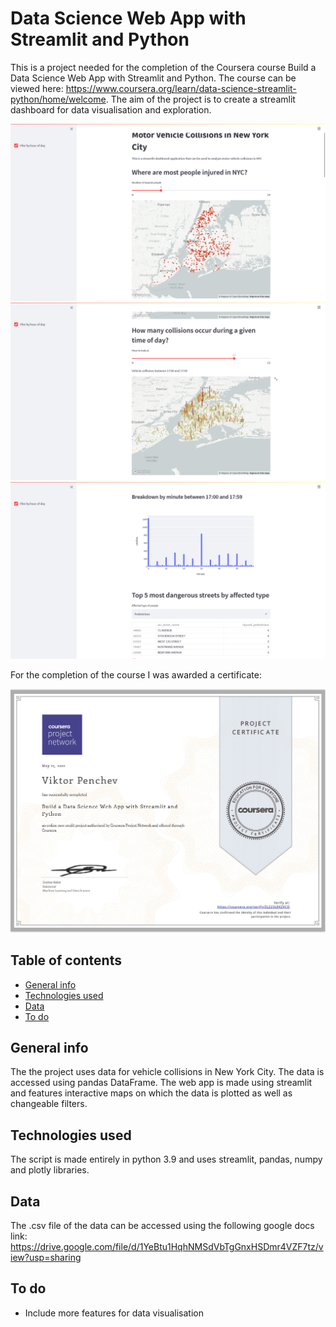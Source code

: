 # Data Science Web App with Streamlit and Python
This is a project needed for the completion of the Coursera course Build a Data Science Web App with Streamlit and Python. The course can be viewed here: https://www.coursera.org/learn/data-science-streamlit-python/home/welcome. The aim of the project is to create a streamlit dashboard for data visualisation and exploration.

![App_1](https://github.com/Vileh/Data-Science-Web-App-with-Streamlit-and-Python/blob/main/2022-05-26%20(3).png)
![App_2](https://github.com/Vileh/Data-Science-Web-App-with-Streamlit-and-Python/blob/main/2022-05-26%20(1).png)
![App_3](https://github.com/Vileh/Data-Science-Web-App-with-Streamlit-and-Python/blob/main/2022-05-26%20(2).png)


For the completion of the course I was awarded a certificate:

![Certificate](https://github.com/Vileh/Data-Science-Web-App-with-Streamlit-and-Python/blob/main/Coursera%20streamlit%20certificate1024_1.jpg)

## Table of contents
* [General info](#general-info)
* [Technologies used](#technologies-used)
* [Data](#data)
* [To do](#to-do)

## General info
The the project uses data for vehicle collisions in New York City. The data is accessed using pandas DataFrame. The web app is made using streamlit and features interactive maps on which the data is plotted as well as changeable filters.

## Technologies used
The script is made entirely in python 3.9 and uses streamlit, pandas, numpy and plotly libraries.

## Data
The .csv file of the data can be accessed using the following google docs link: https://drive.google.com/file/d/1YeBtu1HqhNMSdVbTgGnxHSDmr4VZF7tz/view?usp=sharing

## To do
* Include more features for data visualisation
